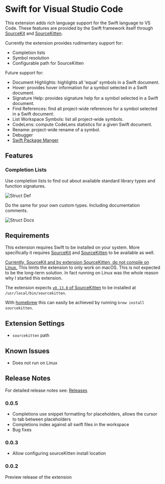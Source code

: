 # Swift for Visual Studio Code

This extension adds rich language support for the Swift language to VS Code. These features are provided by the Swift framework itself through [SourceKit](https://github.com/apple/swift/tree/master/tools/SourceKit) and [SourceKitten](https://github.com/jpsim/SourceKitten).

Currently the extension provides rudimentary support for:

- Completion lists
- Symbol resolution
- Configurable path for SourceKitten

Future support for:

- Document Highlights: highlights all 'equal' symbols in a Swift document.
- Hover: provides hover information for a symbol selected in a Swift document.
- Signature Help: provides signature help for a symbol selected in a Swift document.
- Find References: find all project-wide references for a symbol selected in a Swift document.
- List Workspace Symbols: list all project-wide symbols.
- CodeLens: compute CodeLens statistics for a given Swift document.
- Rename: project-wide rename of a symbol.
- Debugger
- [Swift Package Manger](https://swift.org/package-manager/)

## Features

### Completion Lists

Use completion lists to find out about available standard library types and function signatures.

![Struct Def](http://i.giphy.com/26gJAJzxzZDsVEs24.gif)

Do the same for your own custom types. Including documentation comments.

![Struct Docs](http://i.giphy.com/l0HlzNmlfLl7fyc0g.gif)

## Requirements

This extension requires Swift to be installed on your system. More specifically it requires [SourceKit](https://github.com/apple/swift/tree/master/tools/SourceKit) and [SourceKitten](https://github.com/jpsim/SourceKitten) to be available as well.

[Currently, SourceKit and by extension SourceKitten, do not compile on Linux.](https://github.com/jpsim/SourceKitten/pull/223) This limits the extension to only work on macOS. This is not expected to be the long-term solution. In fact running on Linux was the whole reason why I started this extension.

The extension expects [`v0.13.0` of SourceKitten](https://github.com/jpsim/SourceKitten/releases/tag/0.13.0) to be installed at `/usr/local/bin/sourcekitten`.

With [homebrew]() this can easily be achieved by running `brew install sourcekitten`.

## Extension Settings

* `sourcekitten` path

## Known Issues

- Does not run on Linux

## Release Notes
For detailed release notes see: [Releases](https://github.com/RLovelett/vscode-swift/releases)

### 0.0.5

* Completions use snippet formatting for placeholders, allows the cursor to tab between placeholders
* Completions index against all swift files in the workspace
* Bug fixes

### 0.0.3

* Allow configuring sourceKitten install location

### 0.0.2

Preview release of the extension

